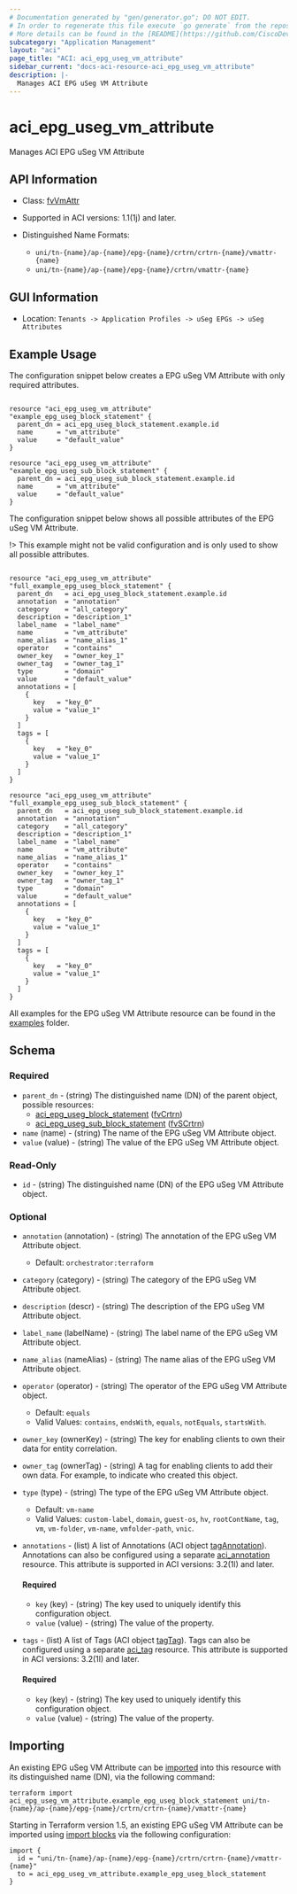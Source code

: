 ```yaml
---
# Documentation generated by "gen/generator.go"; DO NOT EDIT.
# In order to regenerate this file execute `go generate` from the repository root.
# More details can be found in the [README](https://github.com/CiscoDevNet/terraform-provider-aci/blob/master/README.md).
subcategory: "Application Management"
layout: "aci"
page_title: "ACI: aci_epg_useg_vm_attribute"
sidebar_current: "docs-aci-resource-aci_epg_useg_vm_attribute"
description: |-
  Manages ACI EPG uSeg VM Attribute
---
```


# aci_epg_useg_vm_attribute #

Manages ACI EPG uSeg VM Attribute



## API Information ##

* Class: [fvVmAttr](https://pubhub.devnetcloud.com/media/model-doc-latest/docs/app/index.html#/objects/fvVmAttr/overview)

* Supported in ACI versions: 1.1(1j) and later.

* Distinguished Name Formats:
  - `uni/tn-{name}/ap-{name}/epg-{name}/crtrn/crtrn-{name}/vmattr-{name}`
  - `uni/tn-{name}/ap-{name}/epg-{name}/crtrn/vmattr-{name}`

## GUI Information ##

* Location: `Tenants -> Application Profiles -> uSeg EPGs -> uSeg Attributes`

## Example Usage ##

The configuration snippet below creates a EPG uSeg VM Attribute with only required attributes.

```hcl

resource "aci_epg_useg_vm_attribute" "example_epg_useg_block_statement" {
  parent_dn = aci_epg_useg_block_statement.example.id
  name      = "vm_attribute"
  value     = "default_value"
}

resource "aci_epg_useg_vm_attribute" "example_epg_useg_sub_block_statement" {
  parent_dn = aci_epg_useg_sub_block_statement.example.id
  name      = "vm_attribute"
  value     = "default_value"
}

```
The configuration snippet below shows all possible attributes of the EPG uSeg VM Attribute.

!> This example might not be valid configuration and is only used to show all possible attributes.

```hcl

resource "aci_epg_useg_vm_attribute" "full_example_epg_useg_block_statement" {
  parent_dn   = aci_epg_useg_block_statement.example.id
  annotation  = "annotation"
  category    = "all_category"
  description = "description_1"
  label_name  = "label_name"
  name        = "vm_attribute"
  name_alias  = "name_alias_1"
  operator    = "contains"
  owner_key   = "owner_key_1"
  owner_tag   = "owner_tag_1"
  type        = "domain"
  value       = "default_value"
  annotations = [
    {
      key   = "key_0"
      value = "value_1"
    }
  ]
  tags = [
    {
      key   = "key_0"
      value = "value_1"
    }
  ]
}

resource "aci_epg_useg_vm_attribute" "full_example_epg_useg_sub_block_statement" {
  parent_dn   = aci_epg_useg_sub_block_statement.example.id
  annotation  = "annotation"
  category    = "all_category"
  description = "description_1"
  label_name  = "label_name"
  name        = "vm_attribute"
  name_alias  = "name_alias_1"
  operator    = "contains"
  owner_key   = "owner_key_1"
  owner_tag   = "owner_tag_1"
  type        = "domain"
  value       = "default_value"
  annotations = [
    {
      key   = "key_0"
      value = "value_1"
    }
  ]
  tags = [
    {
      key   = "key_0"
      value = "value_1"
    }
  ]
}

```

All examples for the EPG uSeg VM Attribute resource can be found in the [examples](https://github.com/CiscoDevNet/terraform-provider-aci/tree/master/examples/resources/aci_epg_useg_vm_attribute) folder.

## Schema ##

### Required ###

* `parent_dn` - (string) The distinguished name (DN) of the parent object, possible resources:
  - [aci_epg_useg_block_statement](https://registry.terraform.io/providers/CiscoDevNet/aci/latest/docs/resources/epg_useg_block_statement) ([fvCrtrn](https://pubhub.devnetcloud.com/media/model-doc-latest/docs/app/index.html#/objects/fvCrtrn/overview))
  - [aci_epg_useg_sub_block_statement](https://registry.terraform.io/providers/CiscoDevNet/aci/latest/docs/resources/epg_useg_sub_block_statement) ([fvSCrtrn](https://pubhub.devnetcloud.com/media/model-doc-latest/docs/app/index.html#/objects/fvSCrtrn/overview))
* `name` (name) - (string) The name of the EPG uSeg VM Attribute object.
* `value` (value) - (string) The value of the EPG uSeg VM Attribute object.

### Read-Only ###

* `id` - (string) The distinguished name (DN) of the EPG uSeg VM Attribute object.

### Optional ###

* `annotation` (annotation) - (string) The annotation of the EPG uSeg VM Attribute object.
  - Default: `orchestrator:terraform`
* `category` (category) - (string) The category of the EPG uSeg VM Attribute object.
* `description` (descr) - (string) The description of the EPG uSeg VM Attribute object.
* `label_name` (labelName) - (string) The label name of the EPG uSeg VM Attribute object.
* `name_alias` (nameAlias) - (string) The name alias of the EPG uSeg VM Attribute object.
* `operator` (operator) - (string) The operator of the EPG uSeg VM Attribute object.
  - Default: `equals`
  - Valid Values: `contains`, `endsWith`, `equals`, `notEquals`, `startsWith`.
* `owner_key` (ownerKey) - (string) The key for enabling clients to own their data for entity correlation.
* `owner_tag` (ownerTag) - (string) A tag for enabling clients to add their own data. For example, to indicate who created this object.
* `type` (type) - (string) The type of the EPG uSeg VM Attribute object.
  - Default: `vm-name`
  - Valid Values: `custom-label`, `domain`, `guest-os`, `hv`, `rootContName`, `tag`, `vm`, `vm-folder`, `vm-name`, `vmfolder-path`, `vnic`.
* `annotations` - (list) A list of Annotations (ACI object [tagAnnotation](https://pubhub.devnetcloud.com/media/model-doc-latest/docs/app/index.html#/objects/tagAnnotation/overview)). Annotations can also be configured using a separate [aci_annotation](https://registry.terraform.io/providers/CiscoDevNet/aci/latest/docs/resources/annotation) resource. This attribute is supported in ACI versions: 3.2(1l) and later.
  #### Required ####
  
    * `key` (key) - (string) The key used to uniquely identify this configuration object.
    * `value` (value) - (string) The value of the property.
* `tags` - (list) A list of Tags (ACI object [tagTag](https://pubhub.devnetcloud.com/media/model-doc-latest/docs/app/index.html#/objects/tagTag/overview)). Tags can also be configured using a separate [aci_tag](https://registry.terraform.io/providers/CiscoDevNet/aci/latest/docs/resources/tag) resource. This attribute is supported in ACI versions: 3.2(1l) and later.
  #### Required ####
  
    * `key` (key) - (string) The key used to uniquely identify this configuration object.
    * `value` (value) - (string) The value of the property.

## Importing

An existing EPG uSeg VM Attribute can be [imported](https://www.terraform.io/docs/import/index.html) into this resource with its distinguished name (DN), via the following command:

```
terraform import aci_epg_useg_vm_attribute.example_epg_useg_block_statement uni/tn-{name}/ap-{name}/epg-{name}/crtrn/crtrn-{name}/vmattr-{name}
```

Starting in Terraform version 1.5, an existing EPG uSeg VM Attribute can be imported
using [import blocks](https://developer.hashicorp.com/terraform/language/import) via the following configuration:

```
import {
  id = "uni/tn-{name}/ap-{name}/epg-{name}/crtrn/crtrn-{name}/vmattr-{name}"
  to = aci_epg_useg_vm_attribute.example_epg_useg_block_statement
}
```
